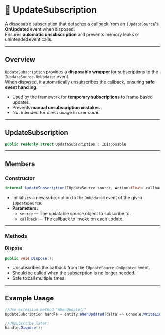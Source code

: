 # 🧩 UpdateSubscription

A disposable subscription that detaches a callback from an `IUpdateSource`'s **OnUpdated** event when disposed.  
Ensures **automatic unsubscription** and prevents memory leaks or unintended event calls.

---

## Overview
`UpdateSubscription` provides a **disposable wrapper** for subscriptions to the `IUpdateSource.OnUpdated` event.  
When disposed, it automatically unsubscribes the callback, ensuring **safe event handling**.

- Used by the framework for **temporary subscriptions** to frame-based updates.
- Prevents **manual unsubscription mistakes**.
- Not intended for direct usage in user code.

---

## UpdateSubscription
```csharp
public readonly struct UpdateSubscription : IDisposable
```

---

## Members

### Constructor
```csharp
internal UpdateSubscription(IUpdateSource source, Action<float> callback)
```
- Initializes a new subscription to the `OnUpdated` event of the given `IUpdateSource`.
- **Parameters:**
    - `source` — The updatable source object to subscribe to.
    - `callback` — The callback to invoke on each update.

---

### Methods

#### Dispose
```csharp
public void Dispose();
```
- Unsubscribes the callback from the `IUpdateSource.OnUpdated` event.
- Should be called when the subscription is no longer needed.
- Safe to call multiple times.

---

## Example Usage
```csharp
//Use extension method "WhenUpdate()"
UpdateSubcription handle = entity.WhenUpdated(delta => Console.WriteLine($"Entity updated: {delta}"));

//Unsubscribe later:
handle.Dispose();
```
